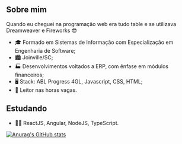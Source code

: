 ## Sobre mim
Quando eu cheguei na programação web era tudo table e se utilizava Dreamweaver e Fireworks 😎

- 🎓 Formado em Sistemas de Informação com Especialização em Engenharia de Software;
- 🏙️ Joinville/SC;
- 🏭 Desenvolvimentos voltados a ERP, com ênfase em módulos financeiros;
- 🖥️ Stack: ABL Progress 4GL, Javascript, CSS, HTML;
- 📕 Leitor nas horas vagas.

## Estudando

- 👨‍🎓  ReactJS, Angular, NodeJS, TypeScript.

[![Anurag's GitHub stats](https://github-readme-stats.vercel.app/api?username=marlongirardello)](https://github.com/marlongirardello/github-readme-stats)
